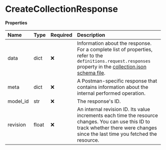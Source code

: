 # CreateCollectionResponse

**Properties**

| Name     | Type  | Required | Description                                                                                                                                                                                                                                |
| :------- | :---- | :------- | :----------------------------------------------------------------------------------------------------------------------------------------------------------------------------------------------------------------------------------------- |
| data     | dict  | ❌       | Information about the response. For a complete list of properties, refer to the `definitions.request.responses` property in the [collection.json schema file](https://schema.postman.com/collection/json/v1.0.0/draft-07/collection.json). |
| meta     | dict  | ❌       | A Postman-specific response that contains information about the internal performed operation.                                                                                                                                              |
| model_id | str   | ❌       | The response's ID.                                                                                                                                                                                                                         |
| revision | float | ❌       | An internal revision ID. Its value increments each time the resource changes. You can use this ID to track whether there were changes since the last time you fetched the resource.                                                        |

<!-- This file was generated by liblab | https://liblab.com/ -->
